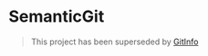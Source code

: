 SemanticGit
===============

> This project has been superseded by [GitInfo](https://github.com/kzu/GitInfo) 
